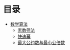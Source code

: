 # 目录


- [数学算法](数学算法概述.md)
    - [素数筛法](素数筛法.md)
    - [快速幂](快速幂.md)
    - [最大公约数与最小公倍数](最大公约数与最小公倍数.md)
